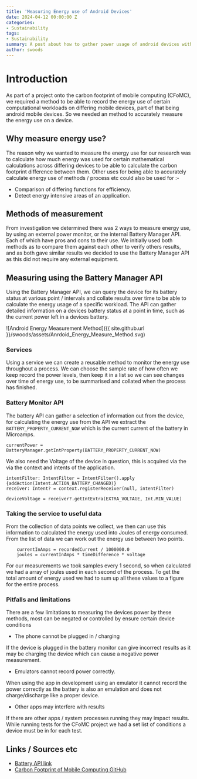 ```yaml
---
title: 'Measuring Energy use of Android Devices'
date: 2024-04-12 00:00:00 Z
categories:
- Sustainability
tags:
- Sustainability
summary: A post about how to gather power usage of android devices without the needs for external tools or equipment.
author: swoods
---
```


# Introduction
As part of a project onto the carbon footprint of mobile computing (CFoMC), we required a method to be able to record the energy use of certain computational workloads on differing mobile devices, part of that being android mobile devices. So we needed an method to accurately measure the energy use on a device. 

## Why measure energy use?
The reason why we wanted to measure the energy use for our research was to calculate how much energy was used for certain mathematical calculations across differing devices to be able to calculate the carbon footprint difference between them. Other uses for being able to accurately calculate energy use of methods / process etc could also be used for :-

- Comparison of differing functions for efficiency.
- Detect energy intensive areas of an application. 

## Methods of measurement
From investigation we determined there was 2 ways to measure energy use, by using an external power monitor, or the internal Battery Manager API. Each of which have pros and cons to their use. We initially used both methods as to compare them against each other to verify others results, and as both gave similar results we decided to use the Battery Manager API as this did not require any external equipment. 

## Measuring using the Battery Manager API
Using the Battery Manager API, we can query the device for its battery status at various point / intervals and collate results over time to be able to calculate the energy usage of a specific workload. The API can gather detailed information on a devices battery status at a point in time, such as the current power left in a devices battery.

![Android Energy Measurement Method]({{ site.github.url }}/swoods/assets/Anrdoid_Energy_Measure_Method.svg)

### Services
Using a service we can create a reusable method to monitor the energy use throughout a process. We can choose the sample rate of how often we keep record the power levels, then keep it in a list so we can see changes over time of energy use, to be summarised and collated when the process has finished. 

### Battery Monitor API

The battery API can gather a selection of information out from the device, for calculating the energy use from the API we extract the `BATTERY_PROPERTY_CURRENT_NOW` which is the current current of the battery in Microamps.

```
currentPower = BatteryManager.getIntProperty(BATTERY_PROPERTY_CURRENT_NOW)
```

We also need the Voltage of the device in question, this is acquired via the via the context and intents of the application.

```
intentFilter: IntentFilter = IntentFilter().apply {addAction(Intent.ACTION_BATTERY_CHANGED)}
receiver: Intent? = context.registerReceiver(null, intentFilter)

deviceVoltage = receiver?.getIntExtra(EXTRA_VOLTAGE, Int.MIN_VALUE)

```

### Taking the service to useful data
From the collection of data points we collect, we then can use this information to calculated the energy used into Joules of energy consumed. From the list of data we can work out the energy use between two points. 

```
    currentInAmps = recordedCurrent / 1000000.0
    joules = currentInAmps * timeDifference * voltage
```

For our measurements we took samples every 1 second, so when calculated we had a array of joules used in each second of the process. To get the total amount of energy used we had to sum up all these values to a figure for the entire process. 

### Pitfalls and limitations
There are a few limitations to measuring the devices power by these methods, most can be negated or controlled by ensure certain device conditions

- The phone cannot be plugged in / charging

If the device is plugged in the battery monitor can give incorrect results as it may be charging the device which can cause a negative power measurement.

- Emulators cannot record power correctly. 

When using the app in development using an emulator it cannot record the power correctly as the battery is also an emulation and does not charge/discharge like a proper device.

- Other apps may interfere with results

If there are other apps / system processes running they may impact results. While running tests for the CFoMC project we had a set list of conditions a device must be in for each test.


## Links / Sources etc
- [Battery API link](https://developer.android.com/reference/kotlin/android/os/BatteryManager)
- [Carbon Footprint of Mobile Computing GitHub](https://github.com/ScottLogic/Mobile-Carbon-Android)
